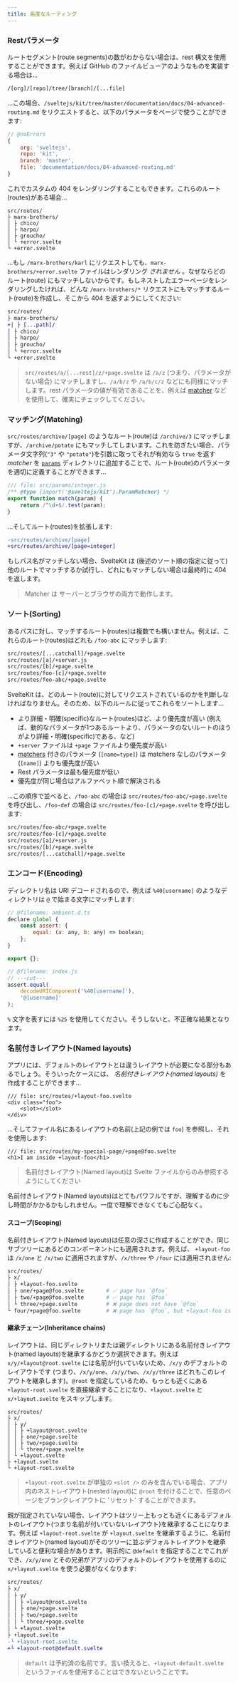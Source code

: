 ```yaml
---
title: 高度なルーティング
---
```


### Restパラメータ

ルートセグメント(route segments)の数がわからない場合は、rest 構文を使用することができます。例えば GitHub のファイルビューアのようなものを実装する場合は…

```bash
/[org]/[repo]/tree/[branch]/[...file]
```

…この場合、`/sveltejs/kit/tree/master/documentation/docs/04-advanced-routing.md` をリクエストすると、以下のパラメータをページで使うことができます:

```js
// @noErrors
{
	org: 'sveltejs',
	repo: 'kit',
	branch: 'master',
	file: 'documentation/docs/04-advanced-routing.md'
}
```

これでカスタムの 404 をレンダリングすることもできます。これらのルート(routes)がある場合…

```
src/routes/
├ marx-brothers/
│ ├ chico/
│ ├ harpo/
│ ├ groucho/
│ └ +error.svelte
└ +error.svelte
```

…もし `/marx-brothers/karl` にリクエストしても、`marx-brothers/+error.svelte` ファイルはレンダリング _されません_ 。なぜならどのルート(route) にもマッチしないからです。もしネストしたエラーページをレンダリングしたければ、どんな `/marx-brothers/*` リクエストにもマッチするルート(route)を作成し、そこから 404 を返すようにしてください:

```diff
src/routes/
├ marx-brothers/
+| ├ [...path]/
│ ├ chico/
│ ├ harpo/
│ ├ groucho/
│ └ +error.svelte
└ +error.svelte
```

> `src/routes/a/[...rest]/z/+page.svelte` は `/a/z` (つまり、パラメータがない場合) にマッチしますし、`/a/b/z` や `/a/b/c/z` などにも同様にマッチします。rest パラメータの値が有効であることを、例えば [matcher](#advanced-routing-matching) などを使用して、確実にチェックしてください。

### マッチング(Matching)

`src/routes/archive/[page]` のようなルート(route)は `/archive/3` にマッチしますが、`/archive/potato` にもマッチしてしまいます。これを防ぎたい場合、パラメータ文字列(`"3"` や `"potato"`)を引数に取ってそれが有効なら `true` を返す _matcher_ を [`params`](/docs/configuration#files) ディレクトリに追加することで、ルート(route)のパラメータを適切に定義することができます…

```js
/// file: src/params/integer.js
/** @type {import('@sveltejs/kit').ParamMatcher} */
export function match(param) {
	return /^\d+$/.test(param);
}
```

…そしてルート(routes)を拡張します:

```diff
-src/routes/archive/[page]
+src/routes/archive/[page=integer]
```

もしパス名がマッチしない場合、SvelteKit は (後述のソート順の指定に従って) 他のルートでマッチするか試行し、どれにもマッチしない場合は最終的に 404 を返します。

> Matcher は サーバーとブラウザの両方で動作します。

### ソート(Sorting)

あるパスに対し、マッチするルート(routes)は複数でも構いません。例えば、これらのルート(routes)はどれも `/foo-abc` にマッチします:

```bash
src/routes/[...catchall]/+page.svelte
src/routes/[a]/+server.js
src/routes/[b]/+page.svelte
src/routes/foo-[c]/+page.svelte
src/routes/foo-abc/+page.svelte
```

SvelteKit は、どのルート(route)に対してリクエストされているのかを判断しなければなりません。そのため、以下のルールに従ってこれらをソートします…

- より詳細・明確(specific)なルート(routes)ほど、より優先度が高い (例えば、動的なパラメータが1つあるルートより、パラメータのないルートのほうがより詳細・明確(specific)である、など)
- `+server` ファイルは `+page` ファイルより優先度が高い
- [matchers](#advanced-routing-matching) 付きのパラメータ (`[name=type]`) は matchers なしのパラメータ (`[name]`) よりも優先度が高い
- Rest パラメータは最も優先度が低い
- 優先度が同じ場合はアルファベット順で解決される

…この順序で並べると、`/foo-abc` の場合は `src/routes/foo-abc/+page.svelte` を呼び出し、`/foo-def` の場合は `src/routes/foo-[c]/+page.svelte` を呼び出します:

```bash
src/routes/foo-abc/+page.svelte
src/routes/foo-[c]/+page.svelte
src/routes/[a]/+server.js
src/routes/[b]/+page.svelte
src/routes/[...catchall]/+page.svelte
```

### エンコード(Encoding)

ディレクトリ名は URI デコードされるので、例えば `%40[username]` のようなディレクトリは `@` で始まる文字にマッチします:

```js
// @filename: ambient.d.ts
declare global {
	const assert: {
		equal: (a: any, b: any) => boolean;
	};
}

export {};

// @filename: index.js
// ---cut---
assert.equal(
	decodeURIComponent('%40[username]'),
	'@[username]'
);
```

`%` 文字を表すには `%25` を使用してください。そうしないと、不正確な結果となります。

### 名前付きレイアウト(Named layouts)

アプリには、デフォルトのレイアウトとは違うレイアウトが必要になる部分もあるでしょう。そういったケースには、 _名前付きレイアウト(named layouts)_ を作成することができます…

```svelte
/// file: src/routes/+layout-foo.svelte
<div class="foo">
	<slot></slot>
</div>
```

…そしてファイル名にあるレイアウトの名前(上記の例では `foo`) を参照し、それを使用します:

```svelte
/// file: src/routes/my-special-page/+page@foo.svelte
<h1>I am inside +layout-foo</h1>
```

> 名前付きレイアウト(Named layout)は Svelte ファイルからのみ参照するようにしてください

名前付きレイアウト(Named layouts)はとてもパワフルですが、理解するのに少し時間がかかるかもしれません。一度で理解できなくてもご心配なく。

#### スコープ(Scoping)

名前付きレイアウト(Named layouts)は任意の深さに作成することができ、同じサブツリーにあるどのコンポーネントにも適用されます。例えば、 `+layout-foo` は `/x/one` と `/x/two` に適用されますが、`/x/three` や `/four` には適用されません:

```bash
src/routes/
├ x/
│ ├ +layout-foo.svelte
│ ├ one/+page@foo.svelte       # ✅ page has `@foo`
│ ├ two/+page@foo.svelte       # ✅ page has `@foo`
│ └ three/+page.svelte         # ❌ page does not have `@foo`
└ four/+page@foo.svelte        # ❌ page has `@foo`, but +layout-foo is not 'in scope'
```

#### 継承チェーン(Inheritance chains)

レイアウトは、同じディレクトリまたは親ディレクトリにある名前付きレイアウト(named layouts)を継承するかどうか選択できます。例えば `x/y/+layout@root.svelte` には名前が付いていないため、`/x/y` のデフォルトのレイアウトです (つまり、`/x/y/one`、`/x/y/two`、`/x/y/three` はどれもこのレイアウトを継承します)。`@root` を指定しているため、もっとも近くにある `+layout-root.svelte` を直接継承することになり、`+layout.svelte` と `x/+layout.svelte` をスキップします。

```
src/routes/
├ x/
│ ├ y/
│ │ ├ +layout@root.svelte
│ │ ├ one/+page.svelte
│ │ ├ two/+page.svelte
│ │ └ three/+page.svelte
│ └ +layout.svelte
├ +layout.svelte
└ +layout-root.svelte
```

> `+layout-root.svelte` が単独の `<slot />` のみを含んでいる場合、アプリ内のネストレイアウト(nested layout)に `@root` を付けることで、任意のページをブランクレイアウトに 'リセット' することができます。

親が指定されていない場合、レイアウトはツリー上もっとも近くにあるデフォルトのレイアウト(つまり名前が付いていないレイアウト)を継承することになります。例えば `+layout-root.svelte` が `+layout.svelte` を継承するように、名前付きレイアウト(named layout)がそのツリーに並ぶデフォルトレイアウトを継承していると便利な場合があります。明示的に `@default` を指定することでこれができ、`/x/y/one` とその兄弟がアプリのデフォルトのレイアウトを使用するのに `x/+layout.svelte` を使う必要がなくなります:

```diff
src/routes/
├ x/
│ ├ y/
│ │ ├ +layout@root.svelte
│ │ ├ one/+page.svelte
│ │ ├ two/+page.svelte
│ │ └ three/+page.svelte
│ └ +layout.svelte
├ +layout.svelte
-└ +layout-root.svelte
+└ +layout-root@default.svelte
```

> `default` は予約済の名前です。言い換えると、`+layout-default.svelte` というファイルを使用することはできないということです。
